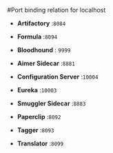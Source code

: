 #Port binding relation for localhost

- **Artifactory** :`8084`

- **Formula** :`8094`

- **Bloodhound** : `9999`

- **Aimer Sidecar** :`8881`

- **Configuration Server** :`10004`

- **Eureka** :`10003`

- **Smuggler Sidecar** :`8883`

- **Paperclip** :`8092`

- **Tagger** :`8093`

- **Translator** :`8099`
